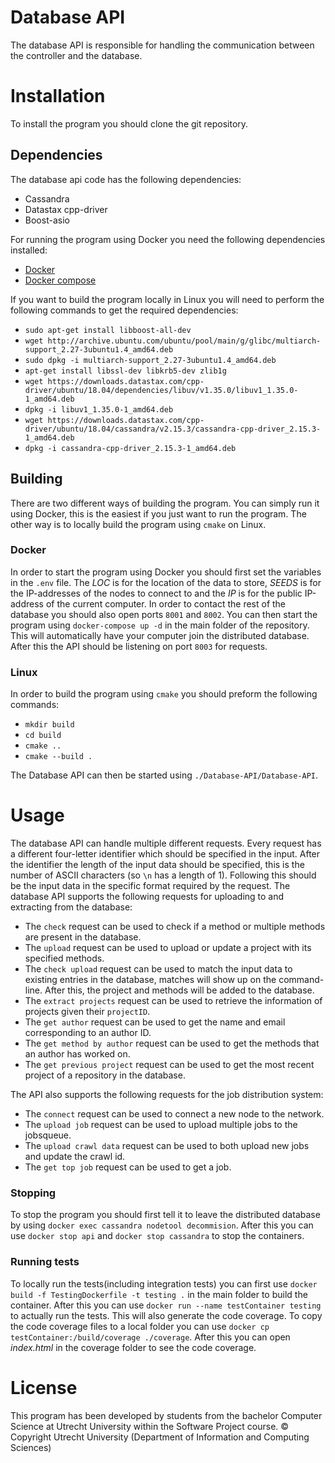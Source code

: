 # Database API
The database API is responsible for handling the communication between the controller and the database.

# Installation
To install the program you should clone the git repository.

## Dependencies
The database api code has the following dependencies:
* Cassandra
* Datastax cpp-driver
* Boost-asio

For running the program using Docker you need the following dependencies installed:
* [Docker](https://docs.docker.com/get-docker/)
* [Docker compose](https://docs.docker.com/compose/install/)

If you want to build the program locally in Linux you will need to perform the following commands to get the required dependencies:
* `sudo apt-get install libboost-all-dev`
* `wget http://archive.ubuntu.com/ubuntu/pool/main/g/glibc/multiarch-support_2.27-3ubuntu1.4_amd64.deb`
* `sudo dpkg -i multiarch-support_2.27-3ubuntu1.4_amd64.deb`
* `apt-get install libssl-dev libkrb5-dev zlib1g`
* `wget https://downloads.datastax.com/cpp-driver/ubuntu/18.04/dependencies/libuv/v1.35.0/libuv1_1.35.0-1_amd64.deb`
* `dpkg -i libuv1_1.35.0-1_amd64.deb`
* `wget https://downloads.datastax.com/cpp-driver/ubuntu/18.04/cassandra/v2.15.3/cassandra-cpp-driver_2.15.3-1_amd64.deb`
* `dpkg -i cassandra-cpp-driver_2.15.3-1_amd64.deb`

## Building
There are two different ways of building the program. You can simply run it using Docker, this is the easiest if you just want to run the program. The other way is to locally build the program using `cmake` on Linux.

### Docker
In order to start the program using Docker you should first set the variables in the `.env` file. The _LOC_ is for the location of the data to store, _SEEDS_ is for the IP-addresses of the nodes to connect to and the _IP_ is for the public IP-address of the current computer. In order to contact the rest of the database you should also open ports `8001` and `8002`. You can then start the program using `docker-compose up -d` in the main folder of the repository. This will automatically have your computer join the distributed database. After this the API should be listening on port `8003` for requests.

### Linux
In order to build the program using `cmake` you should preform the following commands:
* `mkdir build`
* `cd build`
* `cmake ..`
* `cmake --build .`

The Database API can then be started using `./Database-API/Database-API`.

# Usage

The database API can handle multiple different requests. Every request has a different four-letter identifier which should be specified in the input. After the identifier the length of the input data should be specified, this is the number of ASCII characters (so `\n` has a length of 1). Following this should be the input data in the specific format required by the request. The database API supports the following requests for uploading to and extracting from the database:
* The `check` request can be used to check if a method or multiple methods are present in the database.
* The `upload` request can be used to upload or update a project with its specified methods.
* The `check upload` request can be used to match the input data to existing entries in the database, matches will show up on the command-line. After this, the project and methods will be added to the database.
* The `extract projects` request can be used to retrieve the information of projects given their `projectID`.
* The `get author` request can be used to get the name and email corresponding to an author ID.
* The `get method by author` request can be used to get the methods that an author has worked on.
* The `get previous project` request can be used to get the most recent project of a repository in the database.

The API also supports the following requests for the job distribution system:
* The `connect` request can be used to connect a new node to the network.
* The `upload job` request can be used to upload multiple jobs to the jobsqueue.
* The `upload crawl data` request can be used to both upload new jobs and update the crawl id.
* The `get top job` request can be used to get a job.

### Stopping

To stop the program you should first tell it to leave the distributed database by using `docker exec cassandra nodetool decommision`. After this you can use `docker stop api` and `docker stop cassandra` to stop the containers.

### Running tests

To locally run the tests(including integration tests) you can first use `docker build -f TestingDockerfile -t testing .` in the main folder to build the container. After this you can use `docker run --name testContainer testing` to actually run the tests. This will also generate the code coverage. To copy the code coverage files to a local folder you can use `docker cp testContainer:/build/coverage ./coverage`. After this you can open _index.html_ in the coverage folder to see the code coverage.

# License
This program has been developed by students from the bachelor Computer Science at Utrecht University within the Software Project course.
© Copyright Utrecht University (Department of Information and Computing Sciences)
